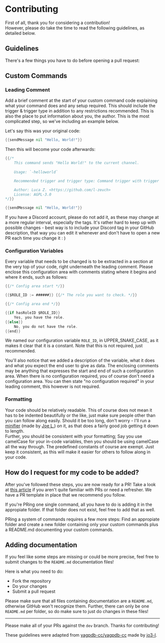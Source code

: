 # Contributing
First of all, thank you for considering a contribution!<br/>
However, please do take the time to read the following guidelines, as detailed below.

## Guidelines
There's a few things you have to do before opening a pull request:

## Custom Commands
### Leading Comment
Add a brief comment at the start of your custom command code explaining what your command does and any setup required. 
This should include the trigger & trigger type in addition to any restrictions recommended. 
This is also the place to put information about you, the author. This is the most complicated step, so we've including an example below.

Let's say this was your original code:

```go
{{sendMessage nil "Hello, World!"}}
```
Then this will become your code afterwards:
```go
{{/*
    This command sends "Hello World!" to the current channel.
    
    Usage: `-helloworld`

    Recommended trigger and trigger type: Command trigger with trigger `helloworld`

    Author: Luca Z. <https://github.com/l-zeuch>
    License: AGPL-3.0
*/}}

{{sendMessage nil "Hello, World!"}}
```
If you have a Discord account, please do not add it, as these may change at a more regular interval, especially the tags. It's rather hard to keep up with possible changes - best way is to include your Discord tag in your GitHub description, that way you can edit it whenever and don't have to open a new PR each time you change it : )

### Configuration Variables
Every variable that needs to be changed is to be extracted in a section at the very top of your code, right underneath the leading comment. Please enclose this configuration area with comments stating where it begins and where it ends, such as follows:

```go
{{/* Config area start */}}

{{$ROLE_ID := ######}} {{/* The role you want to check. */}}

{{/* Config area end */}}

{{if hasRoleID $ROLE_ID}}
	Yes, you have the role.
{{else}}
	No, you do not have the role.
{{end}}
```
We named our configuration variable `ROLE_ID`, in UPPER_SNAKE_CASE, as it makes it clear that it is a constant. Note that this is not required, just recommended.

You'll also notice that we added a description of the variable, what it does and what you expect the end user to give as data. The enclosing comments may be anything that expresses the start and end of such a configuration area.
When there is no configuration required, you of course don't need a configuration area. You can then state "no configuration required" in your leading comment, this however is not required.

### Formatting
Your code should be relatively readable. This of course does not mean it has to be indented beautifully or the like, just make sure people other than you can follow along easily.
Should it be too long, don't worry - I'll run a [minifier](https://jo3-l.github.io/cc-minifier/) (made by [Joe L.](https://github.com/jo3-l)) on it, as that does a fairly good job getting it down to length.  
Further, you should be consistent with your formatting; Say you use camelCase for your in-code variables, then you should be using camelCase all the way through. The predefined constants of course are exempt. Just keep it consistent, as this will make it easier for others to follow along in your code.

## How do I request for my code to be added?
After you've followed these steps, you are now ready for a PR!  Take a look at [this article](https://docs.github.com/en/github/collaborating-with-issues-and-pull-requests/creating-a-pull-request) if you aren't quite familiar with PRs or need a refresher. We have a PR template in place that we recommend you follow.

If you're PRing one single command, all you have to do is adding it in the appropiate folder. If that folder does not exist, feel free to add that as well.

PRing a system of commands requires a few more steps: Find an appropiate folder and create a new folder containing only your custom commands plus a README.md documenting your custom commands.

## Adding documentation
If you feel like some steps are missing or could be more precise, feel free to submit changes to the `README.md` documentation files!<br/>

Here is what you need to do:
* Fork the repository
* Do your changes
* Submit a pull request

Please make sure that all files containing documentation are a `README.md`, otherwise GitHub won't recognize them. Further, there can only be one `README.md` per folder, so do make sure to just do changes in these files!

---
Please make all of your PRs against the `dev` branch.
Thanks for contributing!

These guidelines were adapted from [yagpdb-cc/yagpdb-cc](https://github.com/yagpdb-cc/yagpdb-cc/blob/master/CONTRIBUTING.md) made by [jo3-l](https://github.com/jo3-l).
